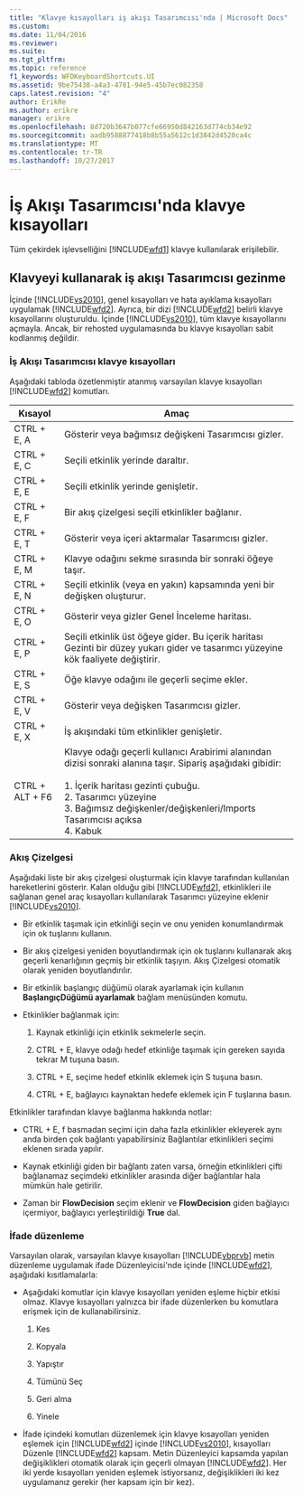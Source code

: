 ```yaml
---
title: "Klavye kısayolları iş akışı Tasarımcısı'nda | Microsoft Docs"
ms.custom: 
ms.date: 11/04/2016
ms.reviewer: 
ms.suite: 
ms.tgt_pltfrm: 
ms.topic: reference
f1_keywords: WFDKeyboardShortcuts.UI
ms.assetid: 9be75438-a4a3-4781-94e5-45b7ec082358
caps.latest.revision: "4"
author: ErikRe
ms.author: erikre
manager: erikre
ms.openlocfilehash: 8d720b3647b077cfe66950d842163d774cb34e92
ms.sourcegitcommit: aadb9588877418b8b55a5612c1d3842d4520ca4c
ms.translationtype: MT
ms.contentlocale: tr-TR
ms.lasthandoff: 10/27/2017
---
```

# <a name="keyboard-shortcuts-in-the-workflow-designer"></a>İş Akışı Tasarımcısı'nda klavye kısayolları
Tüm çekirdek işlevselliğini [!INCLUDE[wfd1](../workflow-designer/includes/wfd1_md.md)] klavye kullanılarak erişilebilir.  
  
## <a name="navigating-the-workflow-designer-using-the-keyboard"></a>Klavyeyi kullanarak iş akışı Tasarımcısı gezinme  
 İçinde [!INCLUDE[vs2010](../misc/includes/vs2010_md.md)], genel kısayolları ve hata ayıklama kısayolları uygulamak [!INCLUDE[wfd2](../workflow-designer/includes/wfd2_md.md)]. Ayrıca, bir dizi [!INCLUDE[wfd2](../workflow-designer/includes/wfd2_md.md)] belirli klavye kısayollarını oluşturuldu. İçinde [!INCLUDE[vs2010](../misc/includes/vs2010_md.md)], tüm klavye kısayollarını açmayla. Ancak, bir rehosted uygulamasında bu klavye kısayolları sabit kodlanmış değildir.  
  
### <a name="workflow-designer-keyboard-shortcuts"></a>İş Akışı Tasarımcısı klavye kısayolları  
 Aşağıdaki tabloda özetlenmiştir atanmış varsayılan klavye kısayolları [!INCLUDE[wfd2](../workflow-designer/includes/wfd2_md.md)] komutları.  
  
|Kısayol|Amaç|  
|--------------|-------------|  
|CTRL + E, A|Gösterir veya bağımsız değişkeni Tasarımcısı gizler.|  
|CTRL + E, C|Seçili etkinlik yerinde daraltır.|  
|CTRL + E, E|Seçili etkinlik yerinde genişletir.|  
|CTRL + E, F|Bir akış çizelgesi seçili etkinlikler bağlanır.|  
|CTRL + E, T|Gösterir veya içeri aktarmalar Tasarımcısı gizler.|  
|CTRL + E, M|Klavye odağını sekme sırasında bir sonraki öğeye taşır.|  
|CTRL + E, N|Seçili etkinlik (veya en yakın) kapsamında yeni bir değişken oluşturur.|  
|CTRL + E, O|Gösterir veya gizler Genel İnceleme haritası.|  
|CTRL + E, P|Seçili etkinlik üst öğeye gider. Bu içerik haritası Gezinti bir düzey yukarı gider ve tasarımcı yüzeyine kök faaliyete değiştirir.|  
|CTRL + E, S|Öğe klavye odağını ile geçerli seçime ekler.|  
|CTRL + E, V|Gösterir veya değişken Tasarımcısı gizler.|  
|CTRL + E, X|İş akışındaki tüm etkinlikler genişletir.|  
|CTRL + ALT + F6|Klavye odağı geçerli kullanıcı Arabirimi alanından dizisi sonraki alanına taşır. Sipariş aşağıdaki gibidir:<br /><br /> 1.  İçerik haritası gezinti çubuğu.<br />2.  Tasarımcı yüzeyine<br />3.  Bağımsız değişkenler/değişkenleri/Imports Tasarımcısı açıksa<br />4.  Kabuk|  
  
### <a name="flowchart"></a>Akış Çizelgesi  
 Aşağıdaki liste bir akış çizelgesi oluşturmak için klavye tarafından kullanılan hareketlerini gösterir. Kalan olduğu gibi [!INCLUDE[wfd2](../workflow-designer/includes/wfd2_md.md)], etkinlikleri ile sağlanan genel araç kısayolları kullanılarak Tasarımcı yüzeyine eklenir [!INCLUDE[vs2010](../misc/includes/vs2010_md.md)].  
  
-   Bir etkinlik taşımak için etkinliği seçin ve onu yeniden konumlandırmak için ok tuşlarını kullanın.  
  
-   Bir akış çizelgesi yeniden boyutlandırmak için ok tuşlarını kullanarak akış geçerli kenarlığının geçmiş bir etkinlik taşıyın. Akış Çizelgesi otomatik olarak yeniden boyutlandırılır.  
  
-   Bir etkinlik başlangıç düğümü olarak ayarlamak için kullanın **BaşlangıçDüğümü ayarlamak** bağlam menüsünden komutu.  
  
-   Etkinlikler bağlanmak için:  
  
    1.  Kaynak etkinliği için etkinlik sekmelerle seçin.  
  
    2.  CTRL + E, klavye odağı hedef etkinliğe taşımak için gereken sayıda tekrar M tuşuna basın.  
  
    3.  CTRL + E, seçime hedef etkinlik eklemek için S tuşuna basın.  
  
    4.  CTRL + E, bağlayıcı kaynaktan hedefe eklemek için F tuşlarına basın.  
  
 Etkinlikler tarafından klavye bağlanma hakkında notlar:  
  
-   CTRL + E, f basmadan seçimi için daha fazla etkinlikler ekleyerek aynı anda birden çok bağlantı yapabilirsiniz Bağlantılar etkinlikleri seçimi eklenen sırada yapılır.  
  
-   Kaynak etkinliği giden bir bağlantı zaten varsa, örneğin etkinlikleri çifti bağlanamaz seçimdeki etkinlikler arasında diğer bağlantılar hala mümkün hale getirilir.  
  
-   Zaman bir **FlowDecision** seçim eklenir ve **FlowDecision** giden bağlayıcı içermiyor, bağlayıcı yerleştirildiği **True** dal.  
  
### <a name="expression-editing"></a>İfade düzenleme  
 Varsayılan olarak, varsayılan klavye kısayolları [!INCLUDE[vbprvb](../code-quality/includes/vbprvb_md.md)] metin düzenleme uygulamak ifade Düzenleyicisi'nde içinde [!INCLUDE[wfd2](../workflow-designer/includes/wfd2_md.md)], aşağıdaki kısıtlamalarla:  
  
-   Aşağıdaki komutlar için klavye kısayolları yeniden eşleme hiçbir etkisi olmaz. Klavye kısayolları yalnızca bir ifade düzenlerken bu komutlara erişmek için de kullanabilirsiniz.  
  
    1.  Kes  
  
    2.  Kopyala  
  
    3.  Yapıştır  
  
    4.  Tümünü Seç  
  
    5.  Geri alma  
  
    6.  Yinele  
  
-   İfade içindeki komutları düzenlemek için klavye kısayolları yeniden eşlemek için [!INCLUDE[wfd2](../workflow-designer/includes/wfd2_md.md)] içinde [!INCLUDE[vs2010](../misc/includes/vs2010_md.md)], kısayolları Düzenle [!INCLUDE[wfd2](../workflow-designer/includes/wfd2_md.md)] kapsam. Metin Düzenleyici kapsamda yapılan değişiklikleri otomatik olarak için geçerli olmayan [!INCLUDE[wfd2](../workflow-designer/includes/wfd2_md.md)]. Her iki yerde kısayolları yeniden eşlemek istiyorsanız, değişiklikleri iki kez uygulamanız gerekir (her kapsam için bir kez).